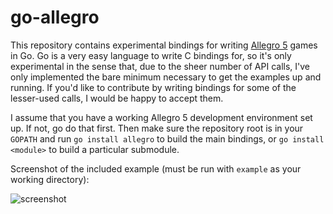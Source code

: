 go-allegro
==========

This repository contains experimental bindings for writing [Allegro 5](http://alleg.sourceforge.net) games in Go. Go is a very easy language to write C bindings for, so it's only experimental in the sense that, due to the sheer number of API calls, I've only implemented the bare minimum necessary to get the examples up and running. If you'd like to contribute by writing bindings for some of the lesser-used calls, I would be happy to accept them.

I assume that you have a working Allegro 5 development environment set up. If not, go do that first. Then make sure the repository root is in your `GOPATH` and run `go install allegro` to build the main bindings, or `go install <module>` to build a particular submodule.

Screenshot of the included example (must be run with `example` as your working directory):

![screenshot](https://github.com/dradtke/go-allegro/raw/master/example/screenshot.png)

